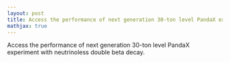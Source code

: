 ```yaml
---
layout: post
title: Access the performance of next generation 30-ton level PandaX experiment with neutrinoless double beta decay.
mathjax: true
---
```


Access the performance of next generation 30-ton level PandaX experiment with neutrinoless double beta decay.
